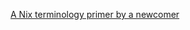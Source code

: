[A Nix terminology primer by a newcomer](https://stephank.nl/p/2020-06-01-a-nix-primer-by-a-newcomer.html)
